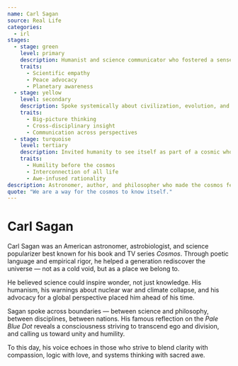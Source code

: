 ```yaml
---
name: Carl Sagan
source: Real Life
categories:
  - irl
stages:
  - stage: green
    level: primary
    description: Humanist and science communicator who fostered a sense of shared belonging on Earth
    traits:
      - Scientific empathy
      - Peace advocacy
      - Planetary awareness
  - stage: yellow
    level: secondary
    description: Spoke systemically about civilization, evolution, and existential risk
    traits:
      - Big-picture thinking
      - Cross-disciplinary insight
      - Communication across perspectives
  - stage: turquoise
    level: tertiary
    description: Invited humanity to see itself as part of a cosmic whole
    traits:
      - Humility before the cosmos
      - Interconnection of all life
      - Awe-infused rationality
description: Astronomer, author, and philosopher who made the cosmos feel like home — and reminded us of our shared planetary destiny.
quote: "We are a way for the cosmos to know itself."
---
```

# Carl Sagan

Carl Sagan was an American astronomer, astrobiologist, and science popularizer best known for his book and TV series *Cosmos*. Through poetic language and empirical rigor, he helped a generation rediscover the universe — not as a cold void, but as a place we belong to.

He believed science could inspire wonder, not just knowledge. His humanism, his warnings about nuclear war and climate collapse, and his advocacy for a global perspective placed him ahead of his time.

Sagan spoke across boundaries — between science and philosophy, between disciplines, between nations. His famous reflection on the *Pale Blue Dot* reveals a consciousness striving to transcend ego and division, and calling us toward unity and humility.

To this day, his voice echoes in those who strive to blend clarity with compassion, logic with love, and systems thinking with sacred awe.

